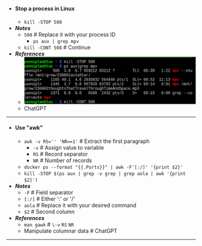 - #### Stop a process in Linux
    - `kill -STOP 508`
- ***Notes***
    - `508` # Replace it with your process ID
        - `ps aux | grep mpv`
    - `kill -CONT 508` # Continue
- ***References***
    - ![2023-06-04_09-21.png](../assets/2023-06-04_09-21.png)
    - ChatGPT
- ---
- #### Use "awk"
    - `awk -v RS='' 'NR==1'` # Extract the first paragraph
        - `-v` # Assign value to variable
        - `RS` # Record separator
        - `NR` # Number of records
    - `docker ps --format "{{.Ports}}" | awk -F'[:/]' '{print $2}'`
    - `kill -STOP $(ps aux | grep -v grep | grep aola | awk '{print $2}')`
- ***Notes***
    - `-F` # Field separator
    - `[:/]` # Either ':' or '/'
    - `aola` # Replace it with your desired command
    - `$2` # Second column
- ***References***
    - `man gawk` # `\-v` `RS` `NR`
    - Manipulate columnar data # ChatGPT
- ---
